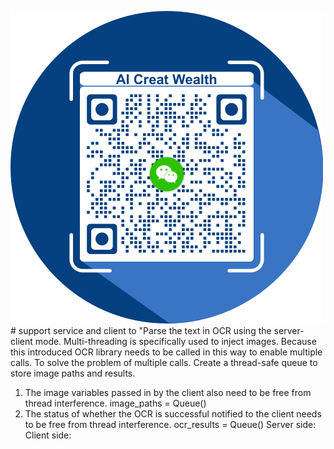 
![image](pic/5.png) # 
support service and client to "Parse the text in OCR using the server-client mode.
Multi-threading is specifically used to inject images. Because this introduced OCR library needs to be called in this way to enable multiple calls.
To solve the problem of multiple calls. Create a thread-safe queue to store image paths and results.
1. The image variables passed in by the client also need to be free from thread interference. image_paths = Queue()
2. The status of whether the OCR is successful notified to the client needs to be free from thread interference. ocr_results = Queue()
Server side:
Client side:




 
